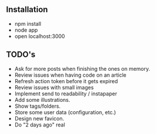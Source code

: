 ## Installation 

* npm install
* node app
* open localhost:3000


## TODO's

* Ask for more posts when finishing the ones on memory.
* Review issues when having code on an article
* Refresh action token before it gets expired
* Review issues with small images
* Implement send to readability / instapaper
* Add some illustrations.
* Show tags/folders.
* Store some user data (configuration, etc.)
* Design new favicon.
* Do "2 days ago" real